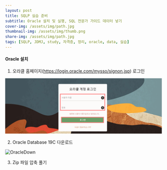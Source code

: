 ```yaml
---
layout: post
title: SQLP 실습 준비
subtitle: Oracle 설치 및 실행, SQL 전문가 가이드 데이터 넣기 
cover-img: /assets/img/path.jpg
thumbnail-img: /assets/img/thumb.png
share-img: /assets/img/path.jpg
tags: [SQLP, JDMJ, study, 자격증, 정리, oracle, data, 실습]
---
```


#### Oracle 설치
   
   
   1. 오라클 홈페이지(https://login.oracle.com/mysso/signon.jsp) 로그인

   ![OracleLogin](/assets/img/oracleLogin.png)


   2. Oracle Database 19C 다운로드
 
   ![OracleDown](/assets/img/oracleDown.png)
   
   3. Zip 파일 압축 풀기
